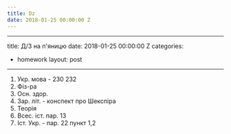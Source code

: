 ```yaml
---
title: Dz
date: 2018-01-25 00:00:00 Z
---
```



---
title: Д/З на п'яницю
date: 2018-01-25 00:00:00 Z
categories:
- homework
layout: post
---
1.  Укр. мова - 230 232
2.  Фіз-ра
3.  Осн. здор.
4.  Зар. літ. - конспект про Шекспіра
5.  Теорія
6.  Всес. іст. пар. 13
7.  Іст. Укр. - пар. 22 пункт 1,2

